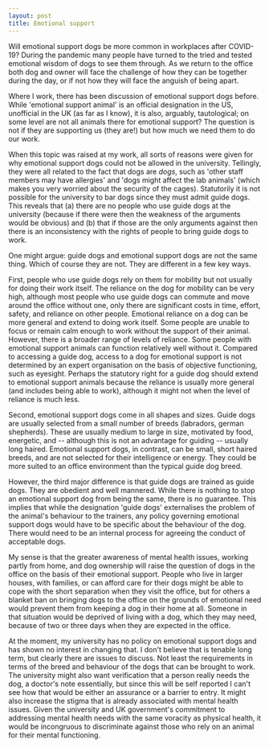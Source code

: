 ```yaml
---
layout: post
title: Emotional support 
---
```


Will emotional support dogs be more common in workplaces after COVID-19? During the pandemic many people have turned to the tried and tested emotional wisdom of dogs to see them through. As we return to the office both dog and owner will face the challenge of how they can be together during the day, or if not how they will face the anguish of being apart. 

Where I work, there has been discussion of emotional support dogs before. While 'emotional support animal' is an official designation in the US, unofficial in the UK (as far as I know), it is also, arguably, tautological; on some level are not all animals there for emotional support? The question is not if they are supporting us (they are!) but how much we need them to do our work.

When this topic was raised at my work, all sorts of reasons were given for why emotional support dogs could not be allowed in the university. Tellingly, they were all related to the fact that dogs are _dogs_, such as 'other staff members may have allergies' and 'dogs might affect the lab animals' (which makes you very worried about the security of the cages). Statutorily it is not possible for the university to bar dogs since they must admit guide dogs. This reveals that (a) there are no people who use guide dogs at the university (because if there were then the weakness of the arguments would be obvious) and (b) that if those are the only arguments against then there is an inconsistency with the rights of people to bring guide dogs to work. 

One might argue: guide dogs and emotional support dogs are not the same thing. Which of course they are not. They are different in a few key ways. 

First, people who use guide dogs rely on them for mobility but not usually for doing their work itself. The reliance on the dog for mobility can be very high, although most people who use guide dogs can commute and move around the office without one, only there are significant costs in time, effort, safety, and reliance on other people. Emotional reliance on a dog can be more general and extend to doing work itself. Some people are unable to focus or remain calm enough to work without the support of their animal. However, there is a broader range of levels of reliance. Some people with emotional support animals can function relatively well without it. Compared to accessing a guide dog, access to a dog for emotional support is not determined by an expert organisation on the basis of objective functioning, such as eyesight. Perhaps the statutory right for a guide dog should extend to emotional support animals because the reliance is usually more general (and includes being able to work), although it might not when the level of reliance is much less. 

Second, emotional support dogs come in all shapes and sizes. Guide dogs are usually selected from a small number of breeds (labradors, german shepherds). These are usually medium to large in size, motivated by food, energetic, and -- although this is not an advantage for guiding -- usually long haired. Emotional support dogs, in contrast, can be small, short haired breeds, and are not selected for their intelligence or energy. They could be more suited to an office environment than the typical guide dog breed. 

However, the third major difference is that guide dogs are trained as guide dogs. They are obedient and well mannered. While there is nothing to stop an emotional support dog from being the same, there is no guarantee. This implies that while the designation 'guide dogs' externalises the problem of the animal's behaviour to the trainers, any policy governing emotional support dogs would have to be specific about the behaviour of the dog. There would need to be an internal process for agreeing the conduct of acceptable dogs. 

My sense is that the greater awareness of mental health issues, working partly from home, and dog ownership will raise the question of dogs in the office on the basis of their emotional support. People who live in larger houses, with families, or can afford care for their dogs might be able to cope with the short separation when they visit the office, but for others a blanket ban on bringing dogs to the office on the grounds of emotional need would prevent them from keeping a dog in their home at all. Someone in that situation would be deprived of living with a dog, which they may need, because of two or three days when they are expected in the office. 

At the moment, my university has no policy on emotional support dogs and has shown no interest in changing that. I don't believe that is tenable long term, but clearly there are issues to discuss. Not least the requirements in terms of the breed and behaviour of the dogs that can be brought to work. The university might also want verification that a person really needs the dog, a doctor's note essentially, but since this will be self reported I can't see how that would be either an assurance or a barrier to entry. It might also increase the stigma that is already associated with mental health issues. Given the university and UK government's commitment to addressing mental health needs with the same voracity as physical health, it would be incongruous to discriminate against those who rely on an animal for their mental functioning. 